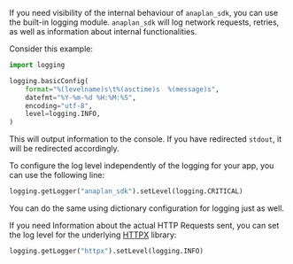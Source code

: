 If you need visibility of the internal behaviour of `anaplan_sdk`, you can use the built-in logging
module. `anaplan_sdk` will log network requests, retries, as well as information about internal functionalities.

Consider this example:

```python
import logging

logging.basicConfig(
    format="%(levelname)s\t%(asctime)s  %(message)s",
    datefmt="%Y-%m-%d %H:%M:%S",
    encoding="utf-8",
    level=logging.INFO,
)
```

This will output information to the console. If you have redirected `stdout`, it will be redirected accordingly.

To configure the log level independently of the logging for your app, you can use the following line:

```python
logging.getLogger("anaplan_sdk").setLevel(logging.CRITICAL)
```

You can do the same using dictionary configuration for logging just as well.

If you need Information about the actual HTTP Requests sent, you can set the log level for the
underlying [HTTPX](https://www.python-httpx.org/) library:

```python
logging.getLogger("httpx").setLevel(logging.INFO)
```
